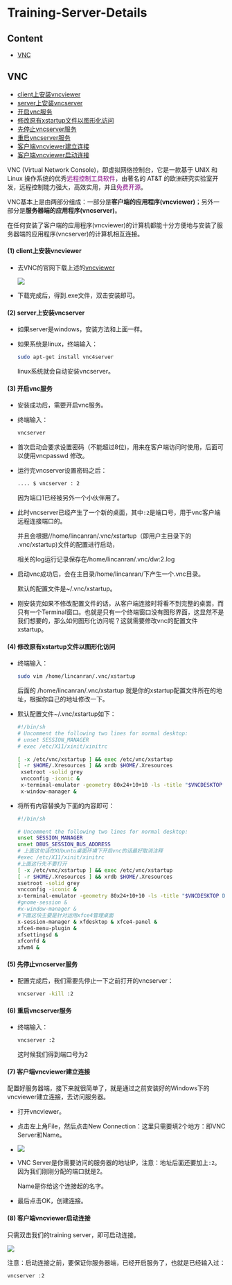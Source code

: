 # Training-Server-Details

## Content

- [VNC](#vnc)

## VNC

- [client上安装vncviewer](#client上安装vncviewer)
- [server上安装vncserver](#server上安装vncserver)
- [开启vnc服务](#开启vnc服务)
- [修改原有xstartup文件以图形化访问](#修改原有xstartup文件以图形化访问)
- [先停止vncserver服务](#先停止vncserver服务)
- [重启vncserver服务](#重启vncserver服务)
- [客户端vncviewer建立连接](#客户端vncviewer建立连接)
- [客户端vncviewer启动连接](#客户端vncviewer启动连接)

VNC (Virtual Network Console)，即虚拟网络控制台，它是一款基于 UNIX 和 Linux 操作系统的优秀<font color=800080>远程控制工具软件</font>，由著名的 AT&T 的欧洲研究实验室开发，远程控制能力强大，高效实用，并且<font color=800080>免费开源</font>。

VNC基本上是由两部分组成：一部分是**客户端的应用程序(vncviewer)**；另外一部分是**服务器端的应用程序(vncserver)**。

在任何安装了客户端的应用程序(vncviewer)的计算机都能十分方便地与安装了服务器端的应用程序(vncserver)的计算机相互连接。

#### (1) client上安装vncviewer <span id = "client上安装vncviewer">

- 去VNC的官网下载上述的[vncviewer](https://www.realvnc.com/en/connect/download/viewer/)

  ![](../pictures/42-VNC-download.png)

- 下载完成后，得到.exe文件，双击安装即可。

#### (2) server上安装vncserver <span id = "server上安装vncserver">

- 如果server是windows，安装方法和上面一样。

- 如果系统是linux，终端输入：

  ```bash
  sudo apt-get install vnc4server
  ```

  linux系统就会自动安装vncserver。

#### (3) 开启vnc服务 <span id = "开启vnc服务">

- 安装成功后，需要开启vnc服务。

- 终端输入：

  ```bash
  vncserver
  ```

- 首次启动会要求设置密码（不能超过8位)，用来在客户端访问时使用，后面可以使用vncpasswd 修改。

- 运行完vncserver设置密码之后：

  ```bash
  .... $ vncserver : 2
  ```

  因为端口1已经被另外一个小伙伴用了。

- 此时vncserver已经产生了一个新的桌面，其中`:2`是端口号，用于vnc客户端远程连接端口的。

  并且会根据//home/lincanran/.vnc/xstartup（即用户主目录下的 .vnc/xstartup)文件的配置进行启动，

  相关的log运行记录保存在/home/lincanran/.vnc/dw:2.log

- 启动vnc成功后，会在主目录/home/lincanran/下产生一个.vnc目录。

  默认的配置文件是~/.vnc/xstartup。

- 刚安装完如果不修改配置文件的话，从客户端连接时将看不到完整的桌面，而只有一个Terminal窗口。也就是只有一个终端窗口没有图形界面，这显然不是我们想要的，那么如何图形化访问呢？这就需要修改vnc的配置文件xstartup。

#### (4) 修改原有xstartup文件以图形化访问 <span id = "修改原有xstartup文件以图形化访问">

- 终端输入：

  ```bash
  sudo vim /home/lincanran/.vnc/xstartup
  ```

  后面的  /home/lincanran/.vnc/xstartup  就是你的xstartup配置文件所在的地址，根据你自己的地址修改一下。

- 默认配置文件~/.vnc/xstartup如下：

  ```bash
  #!/bin/sh
  # Uncomment the following two lines for normal desktop:
  # unset SESSION_MANAGER
  # exec /etc/X11/xinit/xinitrc
   
  [ -x /etc/vnc/xstartup ] && exec /etc/vnc/xstartup
  [ -r $HOME/.Xresources ] && xrdb $HOME/.Xresources
   xsetroot -solid grey
   vncconfig -iconic &
   x-terminal-emulator -geometry 80x24+10+10 -ls -title "$VNCDESKTOP Desktop" &
   x-window-manager &
  ```

- 将所有内容替换为下面的内容即可：

  ```bash
  #!/bin/sh
   
  # Uncomment the following two lines for normal desktop:
  unset SESSION_MANAGER
  unset DBUS_SESSION_BUS_ADDRESS  
  # 上面这句话在XUbuntu桌面环境下开启vnc的话最好取消注释
  #exec /etc/X11/xinit/xinitrc
  #上面这行先不要打开
  [ -x /etc/vnc/xstartup ] && exec /etc/vnc/xstartup
  [ -r $HOME/.Xresources ] && xrdb $HOME/.Xresources
  xsetroot -solid grey
  vncconfig -iconic &
  x-terminal-emulator -geometry 80x24+10+10 -ls -title "$VNCDESKTOP Desktop" &
  #gnome-session &
  #x-window-manager &
  #下面这块主要是针对运用xfce4管理桌面
  x-session-manager & xfdesktop & xfce4-panel &
  xfce4-menu-plugin &
  xfsettingsd &
  xfconfd &
  xfwm4 &
  ```

#### (5) 先停止vncserver服务 <span id = "先停止vncserver服务">

- 配置完成后，我们需要先停止一下之前打开的vncserver：

  ```bash
  vncserver -kill :2
  ```

#### (6) 重启vncserver服务 <span id = "重启vncserver服务">

- 终端输入：

  ```bash
  vncserver :2
  ```

  这时候我们得到端口号为2

#### (7) 客户端vncviewer建立连接 <span id = "客户端vncviewer建立连接">

配置好服务器端，接下来就很简单了，就是通过之前安装好的Windows下的vncviewer建立连接，去访问服务器。

- 打开vncviewer。

- 点击左上角File，然后点击New Connection：这里只需要填2个地方：即VNC Server和Name。

- ![](../pictures/43-use-VNC.png)

- VNC Server是你需要访问的服务器的地址IP，注意：地址后面还要加上`:2`。因为我们刚刚分配的端口就是2。

  Name是你给这个连接起的名字。

- 最后点击OK，创建连接。

#### (8) 客户端vncviewer启动连接 <span id = "客户端vncviewer启动连接">

只需双击我们的training server，即可启动连接。

![](../pictures/44-open-training-server.png)

注意：启动连接之前，要保证你服务器端，已经开启服务了，也就是已经输入过：

```bash
vncserver :2
```













































